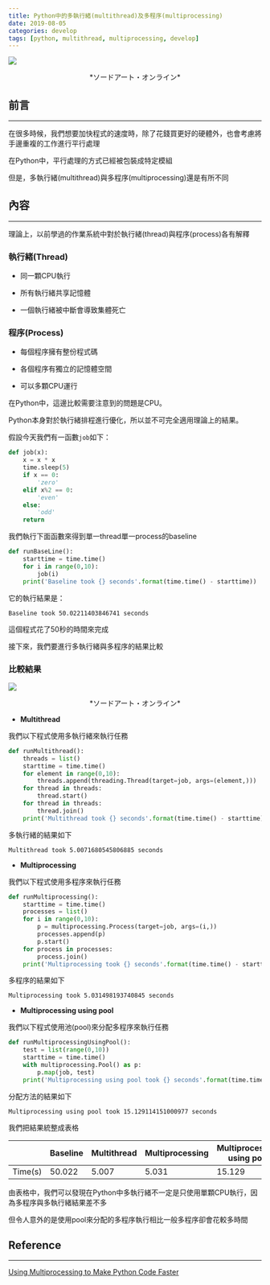 ```yaml
---
title: Python中的多執行緒(multithread)及多程序(multiprocessing)
date: 2019-08-05
categories: develop
tags: [python, multithread, multiprocessing, develop]
---
```


![](http://i.imgur.com/7w9laRD.jpg)
<center>*ソードアート・オンライン*</center>

## 前言
----------

在很多時候，我們想要加快程式的速度時，除了花錢買更好的硬體外，也會考慮將手邊重複的工作進行平行處理

在Python中，平行處理的方式已經被包裝成特定模組

但是，多執行緒(multithread)與多程序(multiprocessing)還是有所不同

<!--more-->

## 內容
----------

理論上，以前學過的作業系統中對於執行緒(thread)與程序(process)各有解釋

### 執行緒(Thread)

- 同一顆CPU執行

- 所有執行緒共享記憶體

- 一個執行緒被中斷會導致集體死亡

### 程序(Process)

- 每個程序擁有整份程式碼

- 各個程序有獨立的記憶體空間

- 可以多顆CPU運行


在Python中，這邊比較需要注意到的問題是CPU。

Python本身對於執行緒排程進行優化，所以並不可完全適用理論上的結果。

假設今天我們有一函數`job`如下：

```python
def job(x):
    x = x * x
    time.sleep(5)
    if x == 0:
        'zero'
    elif x%2 == 0:
        'even'
    else:
        'odd'
    return
```

我們執行下面函數來得到單一thread單一process的baseline

```python
def runBaseLine():
    starttime = time.time()
    for i in range(0,10):
        job(i)
    print('Baseline took {} seconds'.format(time.time() - starttime))
```

它的執行結果是：

```
Baseline took 50.02211403846741 seconds
```

這個程式花了50秒的時間來完成

接下來，我們要進行多執行緒與多程序的結果比較


### 比較結果

![](http://i.imgur.com/wbFo504.png)
<center>*ソードアート・オンライン*</center>

- **Multithread**

我們以下程式使用多執行緒來執行任務

```python
def runMultithread():
    threads = list()
    starttime = time.time()
    for element in range(0,10):
        threads.append(threading.Thread(target=job, args=(element,)))
    for thread in threads:    
        thread.start()
    for thread in threads:
        thread.join()
    print('Multithread took {} seconds'.format(time.time() - starttime))
```

多執行緒的結果如下

```
Multithread took 5.0071680545806885 seconds
```

- **Multiprocessing**

我們以下程式使用多程序來執行任務

```python
def runMultiprocessing():
    starttime = time.time()
    processes = list()
    for i in range(0,10):
        p = multiprocessing.Process(target=job, args=(i,))
        processes.append(p)
        p.start()
    for process in processes:
        process.join()
    print('Multiprocessing took {} seconds'.format(time.time() - starttime))
```

多程序的結果如下

```
Multiprocessing took 5.031498193740845 seconds
```


- **Multiprocessing using pool**

我們以下程式使用池(pool)來分配多程序來執行任務

```python
def runMultiprocessingUsingPool():
    test = list(range(0,10))
    starttime = time.time()
    with multiprocessing.Pool() as p:
        p.map(job, test)
    print('Multiprocessing using pool took {} seconds'.format(time.time() - starttime))
```

分配方法的結果如下

```
Multiprocessing using pool took 15.129114151000977 seconds
```

我們把結果統整成表格

|         	| Baseline 	| Multithread 	| Multiprocessing 	| Multiprocessing using pool 	|
|---------	|----------	|-------------	|-----------------	|---------------------------	|
| Time(s) 	| 50.022   	| 5.007       	| 5.031           	| 15.129                     	|

由表格中，我們可以發現在Python中多執行緒不一定是只使用單顆CPU執行，因為多程序與多執行緒結果差不多

但令人意外的是使用pool來分配的多程序執行相比一般多程序卻會花較多時間


## Reference
----------

[Using Multiprocessing to Make Python Code Faster](https://medium.com/@urban_institute/using-multiprocessing-to-make-python-code-faster-23ea5ef996ba)

